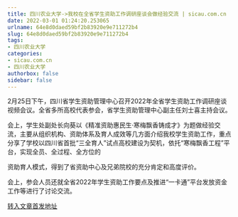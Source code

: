 ```yaml
---
title: 四川农业大学->我校在全省学生资助工作调研座谈会做经验交流 | sicau.com.cn
date: 2022-03-01 01:24:20.253065
urlname: 64e8d0daed59bf2b83920e9e711272b4
slug: 64e8d0daed59bf2b83920e9e711272b4
tags: 
- 四川农业大学
categories:
- sicau.com.cn
- 四川农业大学
authorbox: false
sidebar: false
---
```

2月25日下午，四川省学生资助管理中心召开2022年全省学生资助工作调研座谈视频会议。全省多所高校代表参会，省学生资助管理中心副主任刘士喜主持会议。

会上，学生处副处长向葵以《精准资助惠民生·寒梅飘香铸成才》为题做经验交流，主要从组织机构、资助体系及育人成效等几方面介绍我校学生资助工作，重点分享了学校以四川省首批“三全育人”试点高校建设为契机，依托“寒梅飘香工程”平台，实现全员、全过程、全方位的
<!--more-->
资助育人模式，得到了省资助中心及兄弟院校的充分肯定和高度评价。

会上，参会人员还就全省2022年学生资助工作要点及推进“一卡通”平台发放资金工作等进行了讨论交流。



[转入文章首发地址](https://news.sicau.edu.cn/info/1078/66815.htm)